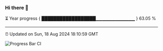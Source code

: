 ### Hi there 👋

⏳ Year progress { ██████████████████▁▁▁▁▁▁▁▁▁▁▁▁ } 63.05 %

---

⏰ Updated on Sun, 18 Aug 2024 18:10:59 GMT

![Progress Bar CI](https://github.com/Shyam-Makwana/GitHub-Actions-Demo/workflows/Progress%20Bar%20CI/badge.svg)
